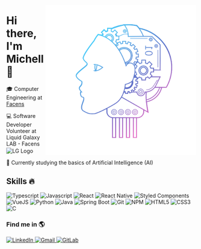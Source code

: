 <img align="right"
     width="400"
     src="image.png"
     alt="AI Image">

<h1 align="left">Hi there, I'm Michell 👋</h1>
<p align="left">
    🎓 Computer Engineering at <a href="https://www.facens.br/">Facens</a>
</p>
<p align="left">
    💻 Software Developer Volunteer at Liquid Galaxy LAB - Facens
    <img src="https://4.bp.blogspot.com/-n-vRn12_mEk/XLr2zIDgUnI/AAAAAAAHBTI/69TPLvy-nsg9OPNC15bZB3-WzSX8m0PrwCLcBGAs/s1600/LOGO_LIQUID_GALAXY-sq300x300-pngtranspOK.png"
         alt="LG Logo"
         height="30"
         width="30"
         align="center">
</p>
<p align="left">
    📓 Currently studying the basics of Artificial Intelligence (AI)
</p>
 
 <h2 align="left">Skills 🔥</h2>
 <p align="left">
    <img src="https://img.shields.io/badge/-TypeScript-007ACC?style=flat&logo=typescript&logoColor=white" alt="Typescript">
    <img src="https://img.shields.io/badge/-Javascript-F7DF1E?style=flat&logo=javascript&logoColor=323330" alt="Javascript">
    <img src="https://img.shields.io/badge/-React-45B8D8?style=flat&logo=react&logoColor=white" alt="React">
    <img src="https://img.shields.io/badge/-React_Native-45B8D8?style=flat&logo=react&logoColor=white" alt="React Native">
    <img src="https://img.shields.io/badge/-Styled_Components-DB7092?style=flat&logo=styled-components&logoColor=white" alt="Styled Components">
    <img src="https://img.shields.io/badge/-VueJS-4FC08D?style=flat&logo=vue.js&logoColor=white" alt="VueJS">
    <img src="https://img.shields.io/badge/-Python-3776AB?style=flat&logo=python&logoColor=white" alt="Python">
    <img src="https://img.shields.io/badge/-Java-007396?style=flat&logo=java&logoColor=white" alt="Java">
    <img src="https://img.shields.io/badge/-Spring Boot-6DB33F?style=flat&logo=spring&logoColor=white" alt="Spring Boot">
    <img src="https://img.shields.io/badge/-Git-F05032?style=flat&logo=git&logoColor=white" alt="Git">
    <img src="https://img.shields.io/badge/-NPM-CB3837?style=flat&logo=npm&logoColor=white" alt="NPM">
    <img src="https://img.shields.io/badge/-HTML5-E34F26?style=flat&logo=html5&logoColor=white" alt="HTML5">
    <img src="https://img.shields.io/badge/-CSS3-1572B6?style=flat&logo=css3&logoColor=white" alt="CSS3">
    <img src="https://img.shields.io/badge/-C-A8B9CC?style=flat&logo=c&logoColor=grey" alt="C">
</p>

<h3 align="left">Find me in 🌎</h3>
<span align="left">
    <a href="https://www.linkedin.com/in/mchalgarra/">
        <img src="https://img.shields.io/badge/LinkedIn-%230077B5.svg?style=flat&logo=linkedin&logoColor=white" alt="LinkedIn">
    </a>
    <a href="mailto:michell.algarra@gmail.com">
        <img src="https://img.shields.io/badge/-Gmail-EA4335?style=flat&logo=gmail&logoColor=white" alt="Gmail">
    </a>
    <a href="https://gitlab.com/mchalgarra">
        <img src="https://img.shields.io/badge/-GitLab-FCA121?style=flat&logo=gitlab" alt="GitLab">
    </a>
</span>
